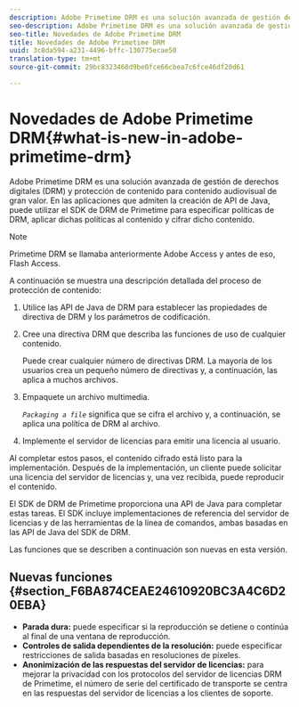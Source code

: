 ```yaml
---
description: Adobe Primetime DRM es una solución avanzada de gestión de derechos digitales (DRM) y protección de contenido para contenido audiovisual de gran valor. En las aplicaciones que admiten la creación de API de Java, puede utilizar el SDK de DRM de Primetime para especificar políticas de DRM, aplicar dichas políticas al contenido y cifrar dicho contenido.
seo-description: Adobe Primetime DRM es una solución avanzada de gestión de derechos digitales (DRM) y protección de contenido para contenido audiovisual de gran valor. En las aplicaciones que admiten la creación de API de Java, puede utilizar el SDK de DRM de Primetime para especificar políticas de DRM, aplicar dichas políticas al contenido y cifrar dicho contenido.
seo-title: Novedades de Adobe Primetime DRM
title: Novedades de Adobe Primetime DRM
uuid: 3c8da594-a231-4496-bffc-130775ecae50
translation-type: tm+mt
source-git-commit: 29bc8323460d9be0fce66cbea7c6fce46df20d61

---
```



# Novedades de Adobe Primetime DRM{#what-is-new-in-adobe-primetime-drm}

Adobe Primetime DRM es una solución avanzada de gestión de derechos digitales (DRM) y protección de contenido para contenido audiovisual de gran valor. En las aplicaciones que admiten la creación de API de Java, puede utilizar el SDK de DRM de Primetime para especificar políticas de DRM, aplicar dichas políticas al contenido y cifrar dicho contenido.

>[!NOTE]
>
>Primetime DRM se llamaba anteriormente Adobe Access y antes de eso, Flash Access.

A continuación se muestra una descripción detallada del proceso de protección de contenido:

1. Utilice las API de Java de DRM para establecer las propiedades de directiva de DRM y los parámetros de codificación.
1. Cree una directiva DRM que describa las funciones de uso de cualquier contenido.

   Puede crear cualquier número de directivas DRM. La mayoría de los usuarios crea un pequeño número de directivas y, a continuación, las aplica a muchos archivos.
1. Empaquete un archivo multimedia.

   *`Packaging a file`* significa que se cifra el archivo y, a continuación, se aplica una política de DRM al archivo.
1. Implemente el servidor de licencias para emitir una licencia al usuario.

Al completar estos pasos, el contenido cifrado está listo para la implementación. Después de la implementación, un cliente puede solicitar una licencia del servidor de licencias y, una vez recibida, puede reproducir el contenido.

El SDK de DRM de Primetime proporciona una API de Java para completar estas tareas. El SDK incluye implementaciones de referencia del servidor de licencias y de las herramientas de la línea de comandos, ambas basadas en las API de Java del SDK de DRM.

Las funciones que se describen a continuación son nuevas en esta versión.

## Nuevas funciones {#section_F6BA874CEAE24610920BC3A4C6D20EBA}

* **Parada dura:** puede especificar si la reproducción se detiene o continúa al final de una ventana de reproducción.
* **Controles de salida dependientes de la resolución:** puede especificar restricciones de salida basadas en resoluciones de píxeles.
* **Anonimización de las respuestas del servidor de licencias:** para mejorar la privacidad con los protocolos del servidor de licencias DRM de Primetime, el número de serie del certificado de transporte se centra en las respuestas del servidor de licencias a los clientes de soporte.

